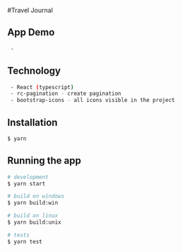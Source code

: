 #Travel Journal

## App Demo
```bash
 -
```

## Technology
```bash
 - React (typescript)
 - rc-pagination - create pagination 
 - bootstrap-icons - all icons visible in the project
```

## Installation

```bash
$ yarn
```

## Running the app

```bash
# development
$ yarn start

# build on windows
$ yarn build:win

# build on linux
$ yarn build:unix

# tests
$ yarn test
```
